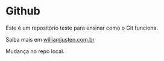 # Github

Este é um repositório teste para ensinar como o Git funciona.

Saiba mais em [williamjusten.com.br](http://willianjusten.com.br)

Mudança no repo local.

